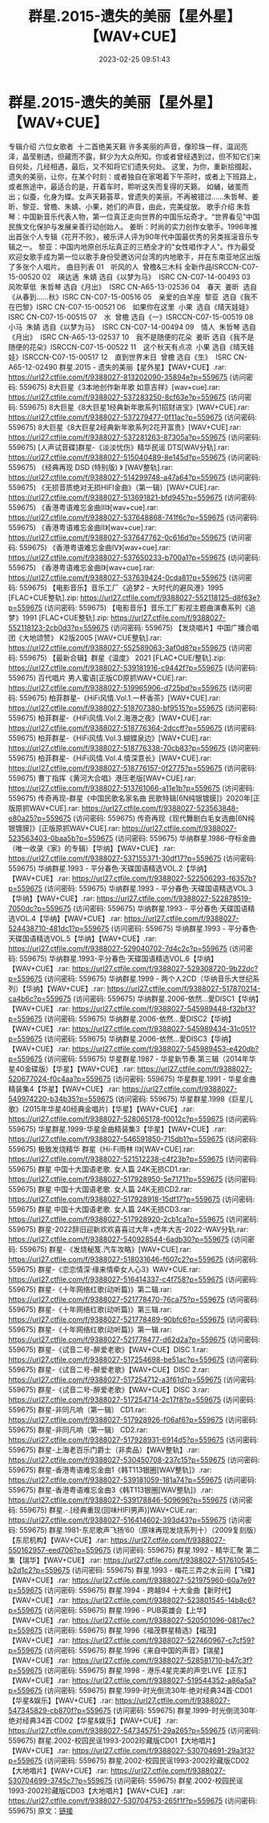 ﻿---
title: 群星.2015-遗失的美丽【星外星】【WAV+CUE】
date: 2023-02-25 09:51:43
categories: WAV车载音乐、镜像
tags: 华语中文
---
# 群星.2015-遗失的美丽【星外星】【WAV+CUE】

专辑介绍
六位女歌者  十二首绝美天籁
许多美丽的声音，像珍珠一样，温润亮泽，晶莹剔透，但藏而不露，鲜少为大众所知。你或者曾经遇到过，但不知它们来自何处，几经相遇，最后，又不知将它们遗失何处。
这里，为你，重新拾掇起，遗失的美丽，让你，在某个时刻：或者独自在家喝着下午茶时，或者上下班路上，或者旅途中，最适合的是，开着车时，聆听这失而复得的天籁。
如蛹，破茧而出；似蚕，化身为蝶。女声天籁荟萃，曾遗失的美丽，不再被错过……朱哲琴、姜昕、黎亚、曾檐、朱婧、小果，她们的声音，由此，完美绽放。
歌手介绍
朱哲琴：中国新音乐代表人物，第一位真正走向世界的中国乐坛奇才。“世界看见”中国民族文化保护与发展亲善行动创始人。
姜昕：时尚的实力创作女歌手。1996年推出首张个人专辑《花开不败》，被乐评人评为90年代中国最优秀的另类摇滚音乐专辑之一。
黎亚：中国内地原创乐坛真正的三栖全才的"女性唱作才人"。作为最受欢迎女歌手成为第一位以歌手身份受邀访问台湾的内地歌手，并在东南亚地区出版了多张个人唱片。
曲目列表
01　听风的人  曾檐&三木科
全新作品ISRCCN-C07-15-00520
02　瑛达遖  朱婧
选自《以梦为马》  ISRC CN-C07-14-00493
03　风吹草低  朱哲琴
选自《月出》  ISRC CN-A65-13-02536
04　春天  姜昕  选自《从春到……秋》ISRC
CN-C07-15-00516
05　亲爱的白羊座  黎亚  选自《我不在巴黎》ISRC
CN-C07-15-00521
06　如果你在这里  小果  选自《晴天娃娃》ISRC
CN-C07-15-00515
07　水  曾檐
选自《一》ISRCCN-C07-15-00519
08　小马  朱婧
选自《以梦为马》  ISRC CN-C07-14-00494
09　情人  朱哲琴
选自《月出》  ISRC CN-A65-13-02537
10　我不是随便的花朵  姜昕
选自《我不是随便的花朵》ISRCCN-C07-15-00522
11　这个秋天有点凉  小果
选自《晴天娃娃》ISRCCN-C07-15-00517
12　直到世界末日  曾檐
选自《生》  ISRC CN-A65-12-02490
群星.2015 - 遗失的美丽【星外星】【WAV+CUE】.rar: https://url27.ctfile.com/f/9388027-813202090-35894e?p=559675
(访问密码: 559675)
8大巨星《3本地创作新年歌 如意吉祥》[wav+cue].rar: https://url27.ctfile.com/f/9388027-537283250-8cf63e?p=559675
(访问密码: 559675)
8大巨星《8大巨星1经典新年歌系列1招财进宝》[WAV+CUE].rar: https://url27.ctfile.com/f/9388027-537279477-0f11ac?p=559675
(访问密码: 559675)
8大巨星《8大巨星2经典新年歌系列2花开富贵》[WAV+CUE].rar: https://url27.ctfile.com/f/9388027-537281263-87305a?p=559675
(访问密码: 559675)
[人声试音碟]群星-《淡淡忧伤》精华民谣 DTS[WAV分轨].rar: https://url27.ctfile.com/f/9388027-515040489-8e145d?p=559675
(访问密码: 559675)
《经典再现 DSD (特别版) 》 [WAV整轨].rar: https://url27.ctfile.com/f/9388027-514299748-a47a64?p=559675
(访问密码: 559675)
《无损音质绝对无损HIFI金曲》（第一辑）[WAV+CUE].rar: https://url27.ctfile.com/f/9388027-513691821-bfd945?p=559675
(访问密码: 559675)
《香港粤语难忘金曲III》[wav+cue].rar: https://url27.ctfile.com/f/9388027-537648868-741f6c?p=559675
(访问密码: 559675)
《香港粤语难忘金曲II》[wav+cue].rar: https://url27.ctfile.com/f/9388027-537647762-0c616d?p=559675
(访问密码: 559675)
《香港粤语难忘金曲IV》[wav+cue].rar: https://url27.ctfile.com/f/9388027-537650233-b700a1?p=559675
(访问密码: 559675)
《香港粤语难忘金曲I》[wav+cue].rar: https://url27.ctfile.com/f/9388027-537639424-0cda81?p=559675
(访问密码: 559675)
【电影音乐】音乐工厂《追梦2 - 大时代的避风港》1995 [FLAC+CUE整轨].zip: https://url27.ctfile.com/f/9388027-552118125-d8f63e?p=559675
(访问密码: 559675)
【电影音乐】音乐工厂影视主题曲演奏系列《追梦》1991 [FLAC+CUE整轨].zip: https://url27.ctfile.com/f/9388027-552118123-2cb0d3?p=559675
(访问密码: 559675)
【发烧唱片】中国广播合唱团《大地颂赞》 K2版2005 [WAV+CUE整轨].rar: https://url27.ctfile.com/f/9388027-552589063-3af0d8?p=559675
(访问密码: 559675)
【最新合辑】群星《温度》 2021 [FLAC+CUE/整轨].zip: https://url27.ctfile.com/f/9388027-539181916-c9442f?p=559675
(访问密码: 559675)
百代唱片 男人蜜语[正版CD原抓WAV+CUE].rar: https://url27.ctfile.com/f/9388027-519965906-d725bd?p=559675
(访问密码: 559675)
柏菲群星-《HiFi风情.Vol.1.一杯香茶》[WAV+CUE].rar: https://url27.ctfile.com/f/9388027-518707380-bf9515?p=559675
(访问密码: 559675)
柏菲群星-《HiFi风情.Vol.2.海港之夜》[WAV+CUE].rar: https://url27.ctfile.com/f/9388027-518776364-2dccff?p=559675
(访问密码: 559675)
柏菲群星-《HiFi风情.Vol.3.蝴蝶泉边》[WAV+CUE].rar: https://url27.ctfile.com/f/9388027-518776338-70cb83?p=559675
(访问密码: 559675)
柏菲群星-《HiFi风情.Vol.4.情深意长》[WAV+CUE].rar: https://url27.ctfile.com/f/9388027-518776157-0f2775?p=559675
(访问密码: 559675)
曹丁指挥《黄河大合唱》港压老版[WAV+CUE].rar: https://url27.ctfile.com/f/9388027-513761066-a11e1b?p=559675
(访问密码: 559675)
传奇再现-群星《中国民歌名家名曲 民歌特辑[6N纯银镀膜]》2020年[正版原抓WAV+CUE].rar: https://url27.ctfile.com/f/9388027-523563848-e80a25?p=559675
(访问密码: 559675)
传奇再现《现代舞剧白毛女选曲[6N纯银镀膜]》[正版原抓WAV+CUE].rar: https://url27.ctfile.com/f/9388027-523563403-0baa5b?p=559675
(访问密码: 559675)
华纳群星.1986-夺标金曲（唯一收录《家》的专辑）【华纳】【WAV+CUE】.rar: https://url27.ctfile.com/f/9388027-537155371-30df17?p=559675
(访问密码: 559675)
华纳群星.1993 - 平分春色·天碟国语精选VOL.2【华纳】【WAV+CUE】.rar: https://url27.ctfile.com/f/9388027-522506293-f6357b?p=559675
(访问密码: 559675)
华纳群星.1993 - 平分春色·天碟国语精选VOL.3【华纳】【WAV+CUE】.rar: https://url27.ctfile.com/f/9388027-522878519-7050dc?p=559675
(访问密码: 559675)
华纳群星.1993 - 平分春色·天碟国语精选VOL.4【华纳】【WAV+CUE】.rar: https://url27.ctfile.com/f/9388027-524438710-481dc1?p=559675
(访问密码: 559675)
华纳群星.1993 - 平分春色·天碟国语精选VOL.5【华纳】【WAV+CUE】.rar: https://url27.ctfile.com/f/9388027-529040702-7d4c2c?p=559675
(访问密码: 559675)
华纳群星.1993-平分春色·天碟国语精选VOL.6【华纳】【WAV+CUE】.rar: https://url27.ctfile.com/f/9388027-529308720-9b22dc?p=559675
(访问密码: 559675)
华纳群星.1999 - 两个人2CD（华纳音乐大世纪系列）【华纳】【WAV+CUE】.rar: https://url27.ctfile.com/f/9388027-517870214-ca4b6c?p=559675
(访问密码: 559675)
华纳群星.2006-依然...愛DISC1【华纳】【WAV+CUE】.rar: https://url27.ctfile.com/f/9388027-545989448-f32bf3?p=559675
(访问密码: 559675)
华纳群星.2006-依然...愛DISC2【华纳】【WAV+CUE】.rar: https://url27.ctfile.com/f/9388027-545989434-31c051?p=559675
(访问密码: 559675)
华纳群星.2006-依然...愛DISC3【华纳】【WAV+CUE】.rar: https://url27.ctfile.com/f/9388027-545989453-e420db?p=559675
(访问密码: 559675)
华星群星.1987 - 华星新节奏.第三辑（2014年华星40金碟版）【华星】【WAV+CUE】.rar: https://url27.ctfile.com/f/9388027-520677024-f0c4aa?p=559675
(访问密码: 559675)
华星群星.1991 - 华星金曲精装集4【华星】【WAV+CUE】.rar: https://url27.ctfile.com/f/9388027-549974220-b34b35?p=559675
(访问密码: 559675)
华星群星.1998《巨星儿歌》(2015年华星40经典金唱片)【华星】【WAV+CUE】.rar: https://url27.ctfile.com/f/9388027-528065178-f0012c?p=559675
(访问密码: 559675)
华星群星.1999-华星金曲精装集3【华星】【WAV+CUE】.rar: https://url27.ctfile.com/f/9388027-546591850-715db1?p=559675
(访问密码: 559675)
极致发烧精华 群星《Hi-Fi雨林 II》[WAV+CUE].rar: https://url27.ctfile.com/f/9388027-521512238-c4f23b?p=559675
(访问密码: 559675)
群星 中国十大国语老歌. 女人篇 24K无损CD1.rar: https://url27.ctfile.com/f/9388027-517928950-5e7171?p=559675
(访问密码: 559675)
群星 中国十大国语老歌. 女人篇 24K无损CD2.rar: https://url27.ctfile.com/f/9388027-517928918-15df17?p=559675
(访问密码: 559675)
群星 中国十大国语老歌. 女人篇 24K无损CD3.rar: https://url27.ctfile.com/f/9388027-517928920-2cb1ca?p=559675
(访问密码: 559675)
群星-2022辞旧迎新欢欢喜喜过大年+虎年大吉-2022-WAV分轨.rar: https://url27.ctfile.com/f/9388027-540928544-6adb30?p=559675
(访问密码: 559675)
群星-《发烧秘笈.汽车攻略》[WAV+CUE].rar: https://url27.ctfile.com/f/9388027-518031646-f607c2?p=559675
(访问密码: 559675)
群星-《恋恋情深·缘来情牵女人心3》WAV+CUE.rar: https://url27.ctfile.com/f/9388027-516414337-c4f758?p=559675
(访问密码: 559675)
群星-《十年网络红歌(动听篇)》第二辑.rar: https://url27.ctfile.com/f/9388027-521778470-76ca75?p=559675
(访问密码: 559675)
群星-《十年网络红歌(动听篇)》第三辑.rar: https://url27.ctfile.com/f/9388027-521778489-90bfc6?p=559675
(访问密码: 559675)
群星-《十年网络红歌(动听篇)》第一辑.rar: https://url27.ctfile.com/f/9388027-521778477-d62d2a?p=559675
(访问密码: 559675)
群星-《试音二号-醉爱老歌》【WAV+CUE】DISC 1.rar: https://url27.ctfile.com/f/9388027-517254698-be51ac?p=559675
(访问密码: 559675)
群星-《试音二号-醉爱老歌》【WAV+CUE】DISC 2.rar: https://url27.ctfile.com/f/9388027-517254712-a3f61d?p=559675
(访问密码: 559675)
群星-《试音二号-醉爱老歌》【WAV+CUE】DISC 3.rar: https://url27.ctfile.com/f/9388027-517254714-2c17f8?p=559675
(访问密码: 559675)
群星-非同凡响（第一辑） CD1.rar: https://url27.ctfile.com/f/9388027-517928926-f06af6?p=559675
(访问密码: 559675)
群星-非同凡响（第一辑） CD2.rar: https://url27.ctfile.com/f/9388027-517928931-6914d5?p=559675
(访问密码: 559675)
群星-上海老百乐门爵士（非卖品）【WAV整轨】.rar: https://url27.ctfile.com/f/9388027-530450708-237c15?p=559675
(访问密码: 559675)
群星-香港粤语难忘金曲1《韩T113银圈[WAV整轨]》.rar: https://url27.ctfile.com/f/9388027-539181059-181a74?p=559675
(访问密码: 559675)
群星-香港粤语难忘金曲3《韩T113银圈[WAV整轨]》.rar: https://url27.ctfile.com/f/9388027-539178846-509696?p=559675
(访问密码: 559675)
群星.-.[经典重现(回味HIFI男声)]WAV+CUE.rar: https://url27.ctfile.com/f/9388027-516414602-393d43?p=559675
(访问密码: 559675)
群星.1981-东尼歌声飞扬’60（原味再现发烧系列十）（2009复刻版）【东尼机构】【WAV+CUE】.rar:
https://url27.ctfile.com/f/9388027-550162957-eed706?p=559675
(访问密码: 559675)
群星.1992 - 精华汇聚 第二集【瑞华】【WAV+CUE】.rar: https://url27.ctfile.com/f/9388027-517610545-b2d1c2?p=559675
(访问密码: 559675)
群星.1993 - 梅花三弄之水云间【飞碟】【WAV+CUE】.rar: https://url27.ctfile.com/f/9388027-521975960-60a7e9?p=559675
(访问密码: 559675)
群星.1994 - 跨越94 十大金曲【新时代】【WAV+CUE】.rar: https://url27.ctfile.com/f/9388027-523801545-14b8c6?p=559675
(访问密码: 559675)
群星.1996 - PUB英雄会【上华】【WAV+CUE】.rar: https://url27.ctfile.com/f/9388027-520501096-0817ec?p=559675
(访问密码: 559675)
群星.1996《福茂群星精选》【福茂】【WAV+CUE】.rar: https://url27.ctfile.com/f/9388027-527460967-c7cf59?p=559675
(访问密码: 559675)
群星.1996《来自中国的声音》【瑞星】【WAV+CUE】.rar: https://url27.ctfile.com/f/9388027-528581710-b47c3f?p=559675
(访问密码: 559675)
群星.1998 - 港乐4星完美的声空LIVE【正东】【WAV+CUE】.rar: https://url27.ctfile.com/f/9388027-519544352-a86a5a?p=559675
(访问密码: 559675)
群星.1999-时光倒流30年·绝对经典34首·CD01【华星&娱乐】【WAV+CUE】.rar: https://url27.ctfile.com/f/9388027-547345829-cb870f?p=559675
(访问密码: 559675)
群星.1999-时光倒流30年·绝对经典34首·CD02【华星&娱乐】【WAV+CUE】.rar: https://url27.ctfile.com/f/9388027-547345751-29a265?p=559675
(访问密码: 559675)
群星.2002-校园民谣1993-2002珍藏版CD01【大地唱片】【WAV+CUE】.rar: https://url27.ctfile.com/f/9388027-530704691-29a3f3?p=559675
(访问密码: 559675)
群星.2002-校园民谣1993-2002珍藏版CD02【大地唱片】【WAV+CUE】.rar: https://url27.ctfile.com/f/9388027-530704699-3745c7?p=559675
(访问密码: 559675)
群星.2002-校园民谣1993-2002珍藏版CD03【大地唱片】【WAV+CUE】.rar: https://url27.ctfile.com/f/9388027-530704753-265f1f?p=559675
(访问密码: 559675)
原文：[链接](https://blog.sina.com.cn/s/blog_1647c7e76010310wj.html)